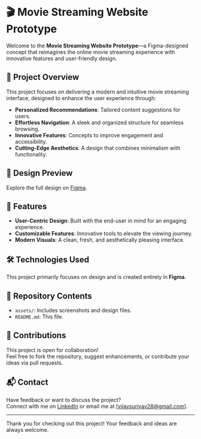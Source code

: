 # 🎬 Movie Streaming Website Prototype  

Welcome to the **Movie Streaming Website Prototype**—a Figma-designed concept that reimagines the online movie streaming experience with innovative features and user-friendly design.  

## 📌 Project Overview  
This project focuses on delivering a modern and intuitive movie streaming interface, designed to enhance the user experience through:  
- **Personalized Recommendations**: Tailored content suggestions for users.  
- **Effortless Navigation**: A sleek and organized structure for seamless browsing.  
- **Innovative Features**: Concepts to improve engagement and accessibility.  
- **Cutting-Edge Aesthetics**: A design that combines minimalism with functionality.  

## 🎨 Design Preview  
Explore the full design on [Figma](https://www.figma.com/design/hYRdAOaZtCbCiBCvJW32Gf/filmflix-Design?node-id=0-1&t=rfPN7T2ODr7H8iSh-1).  

## 🚀 Features  
- **User-Centric Design**: Built with the end-user in mind for an engaging experience.  
- **Customizable Features**: Innovative tools to elevate the viewing journey.  
- **Modern Visuals**: A clean, fresh, and aesthetically pleasing interface.  

## 🛠️ Technologies Used  
This project primarily focuses on design and is created entirely in **Figma**.  

## 📂 Repository Contents  
- `assets/`: Includes screenshots and design files.  
- `README.md`: This file.  

## 🤝 Contributions  
This project is open for collaboration!  
Feel free to fork the repository, suggest enhancements, or contribute your ideas via pull requests.  

## 📬 Contact  
Have feedback or want to discuss the project?  
Connect with me on [LinkedIn](https://www.linkedin.com/in/vijay-suriya-v/) or email me at [vijaysuriyav28@gmail.com].  

---

Thank you for checking out this project! Your feedback and ideas are always welcome.  
